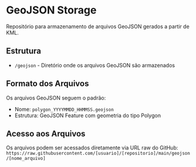# GeoJSON Storage

Repositório para armazenamento de arquivos GeoJSON gerados a partir de KML.

## Estrutura
- `/geojson` - Diretório onde os arquivos GeoJSON são armazenados

## Formato dos Arquivos
Os arquivos GeoJSON seguem o padrão:
- Nome: `polygon_YYYYMMDD_HHMMSS.geojson`
- Estrutura: GeoJSON Feature com geometria do tipo Polygon

## Acesso aos Arquivos
Os arquivos podem ser acessados diretamente via URL raw do GitHub:
`https://raw.githubusercontent.com/[usuario]/[repositorio]/main/geojson/[nome_arquivo]`